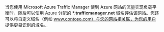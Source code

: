﻿当您使用 Microsoft Azure Traffic Manager 使到 Azure 网站的流量实现负载平衡时，随后可以使用 Azure 分配的 **\*.trafficmanager.net** 域名评估该网站。您还可以将自定义域名（例如 www.contoso.com）与您的网站相关联，为您的用户提供更易识别的域名。<!--HONumber=41-->
